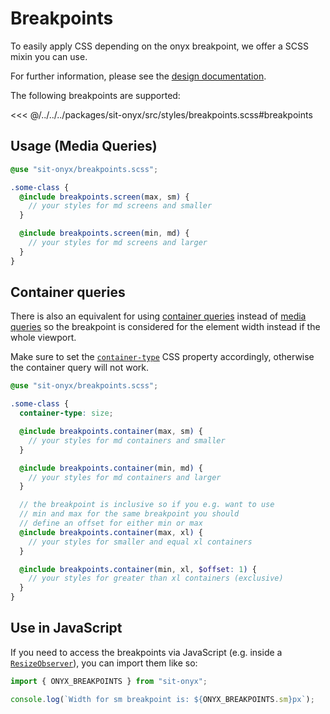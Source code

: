 # Breakpoints

To easily apply CSS depending on the onyx breakpoint, we offer a SCSS mixin you can use.

For further information, please see the [design documentation](/basics/breakpoints-grid#breakpoints).

The following breakpoints are supported:

<<< @/../../../packages/sit-onyx/src/styles/breakpoints.scss#breakpoints

## Usage (Media Queries)

```scss
@use "sit-onyx/breakpoints.scss";

.some-class {
  @include breakpoints.screen(max, sm) {
    // your styles for md screens and smaller
  }

  @include breakpoints.screen(min, md) {
    // your styles for md screens and larger
  }
}
```

## Container queries

There is also an equivalent for using [container queries](https://developer.mozilla.org/en-US/docs/Web/CSS/CSS_containment/Container_queries) instead of [media queries](https://developer.mozilla.org/en-US/docs/Web/CSS/CSS_media_queries/Using_media_queries) so the breakpoint is considered for the element width instead if the whole viewport.

Make sure to set the [`container-type`](https://developer.mozilla.org/en-US/docs/Web/CSS/CSS_containment/Container_queries#using_container_queries) CSS property accordingly, otherwise the container query will not work.

```scss
@use "sit-onyx/breakpoints.scss";

.some-class {
  container-type: size;

  @include breakpoints.container(max, sm) {
    // your styles for md containers and smaller
  }

  @include breakpoints.container(min, md) {
    // your styles for md containers and larger
  }

  // the breakpoint is inclusive so if you e.g. want to use
  // min and max for the same breakpoint you should
  // define an offset for either min or max
  @include breakpoints.container(max, xl) {
    // your styles for smaller and equal xl containers
  }

  @include breakpoints.container(min, xl, $offset: 1) {
    // your styles for greater than xl containers (exclusive)
  }
}
```

## Use in JavaScript

If you need to access the breakpoints via JavaScript (e.g. inside a [`ResizeObserver`](https://developer.mozilla.org/en-US/docs/Web/API/ResizeObserver)), you can import them like so:

```ts
import { ONYX_BREAKPOINTS } from "sit-onyx";

console.log(`Width for sm breakpoint is: ${ONYX_BREAKPOINTS.sm}px`);
```
